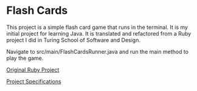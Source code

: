 # Flash Cards

This project is a simple flash card game that runs in the terminal. It is my initial project for learning Java. It is translated and refactored from a Ruby project I did in Turing School of Software and Design.

Navigate to src/main/FlashCardsRunner.java and run the main method to play the game.

[Original Ruby Project](https://github.com/cemccabe/flash_cards)

[Project Specifications](http://backend.turing.io/module1/projects/flashcards)